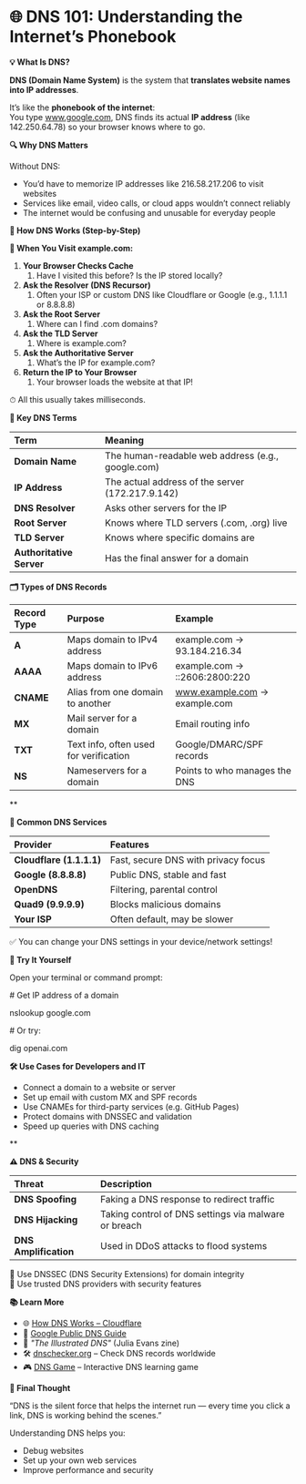# **🌐 DNS 101: Understanding the Internet’s Phonebook**

**💡 What Is DNS?**

**DNS (Domain Name System)** is the system that **translates website names into IP addresses**.

It’s like the **phonebook of the internet**:\
You type www.google.com, DNS finds its actual **IP address** (like 142.250.64.78) so your browser knows where to go.

**🔍 Why DNS Matters**

Without DNS:

- You’d have to memorize IP addresses like 216.58.217.206 to visit websites
- Services like email, video calls, or cloud apps wouldn’t connect reliably
- The internet would be confusing and unusable for everyday people

**🧱 How DNS Works (Step-by-Step)**

**🧠 When You Visit example.com:**

1. **Your Browser Checks Cache**
   1. Have I visited this before? Is the IP stored locally?
1. **Ask the Resolver (DNS Recursor)**
   1. Often your ISP or custom DNS like Cloudflare or Google (e.g., 1.1.1.1 or 8.8.8.8)
1. **Ask the Root Server**
   1. Where can I find .com domains?
1. **Ask the TLD Server**
   1. Where is example.com?
1. **Ask the Authoritative Server**
   1. What’s the IP for example.com?
1. **Return the IP to Your Browser**
   1. Your browser loads the website at that IP!

⏱ All this usually takes milliseconds.

**🧠 Key DNS Terms**

|**Term**|**Meaning**|
| :- | :- |
|**Domain Name**|The human-readable web address (e.g., google.com)|
|**IP Address**|The actual address of the server (172.217.9.142)|
|**DNS Resolver**|Asks other servers for the IP|
|**Root Server**|Knows where TLD servers (.com, .org) live|
|**TLD Server**|Knows where specific domains are|
|**Authoritative Server**|Has the final answer for a domain|

**🗂️ Types of DNS Records**

|**Record Type**|**Purpose**|**Example**|
| :- | :- | :- |
|**A**|Maps domain to IPv4 address|example.com → 93.184.216.34|
|**AAAA**|Maps domain to IPv6 address|example.com → ::2606:2800:220|
|**CNAME**|Alias from one domain to another|www.example.com → example.com|
|**MX**|Mail server for a domain|Email routing info|
|**TXT**|Text info, often used for verification|Google/DMARC/SPF records|
|**NS**|Nameservers for a domain|Points to who manages the DNS|

**

**🔧 Common DNS Services**

|**Provider**|**Features**|
| :- | :- |
|**Cloudflare (1.1.1.1)**|Fast, secure DNS with privacy focus|
|**Google (8.8.8.8)**|Public DNS, stable and fast|
|**OpenDNS**|Filtering, parental control|
|**Quad9 (9.9.9.9)**|Blocks malicious domains|
|**Your ISP**|Often default, may be slower|

✅ You can change your DNS settings in your device/network settings!

**🧪 Try It Yourself**

Open your terminal or command prompt:

\# Get IP address of a domain

nslookup google.com

\# Or try:

dig openai.com

**🛠️ Use Cases for Developers and IT**

- Connect a domain to a website or server
- Set up email with custom MX and SPF records
- Use CNAMEs for third-party services (e.g. GitHub Pages)
- Protect domains with DNSSEC and validation
- Speed up queries with DNS caching

**

**⚠️ DNS & Security**

|**Threat**|**Description**|
| :- | :- |
|**DNS Spoofing**|Faking a DNS response to redirect traffic|
|**DNS Hijacking**|Taking control of DNS settings via malware or breach|
|**DNS Amplification**|Used in DDoS attacks to flood systems|

🔐 Use DNSSEC (DNS Security Extensions) for domain integrity\
🔐 Use trusted DNS providers with security features

**📚 Learn More**

- 🌐 [How DNS Works – Cloudflare](https://www.cloudflare.com/learning/dns/what-is-dns/)
- 🧠 [Google Public DNS Guide](https://developers.google.com/speed/public-dns)
- 📘 *"The Illustrated DNS"* (Julia Evans zine)
- 🛠️ [dnschecker.org](https://dnschecker.org/) – Check DNS records worldwide
- 🎮 [DNS Game](https://www.dnsgame.net/) – Interactive DNS learning game

**💬 Final Thought**

“DNS is the silent force that helps the internet run — every time you click a link, DNS is working behind the scenes.”

Understanding DNS helps you:

- Debug websites
- Set up your own web services
- Improve performance and security



